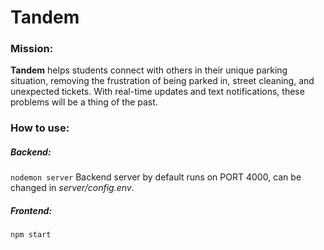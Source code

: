 # **Tandem**
### Mission:
**Tandem** helps students connect with others in their unique parking situation, removing the frustration of being parked in, street cleaning, and unexpected tickets. With real-time updates and text notifications, these problems will be a thing of the past.
### How to use:
##### Backend:
`nodemon server`
Backend server by default runs on PORT 4000, can be changed in *server/config.env*.
##### Frontend:
`npm start`